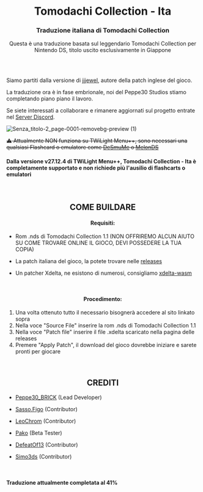 <h1 align="center"> Tomodachi Collection - Ita </h1>

<h3 align="center">Traduzione italiana di Tomodachi Collection</h3>
<p align="center"> Questa è una traduzione basata sul leggendario Tomodachi Collection per Nintendo DS, titolo uscito esclusivamente in Giappone </p>

<br>
<br>

<p> Siamo partiti dalla versione di <a href="https://gbatemp.net/threads/unfinished-tomodachi-collection-english-translation-patch.357438/">jjjewel</a>, autore della patch inglese del gioco. </p>
<p> La traduzione ora è in fase embrionale, noi del Peppe30 Studios stiamo completando piano piano il lavoro. </p>
<p> Se siete interessati a collaborare e rimanere aggiornati sul progetto entrate nel <a href="https://discord.gg/p59ABtKseu">Server Discord</a>. </p>

![Senza_titolo-2_page-0001-removebg-preview (1)](https://github.com/user-attachments/assets/33f72235-d06c-4904-a493-d8af8a102e98)

<s> ⚠️ Attualmente NON funziona su TWiLight Menu++, sono necessari una qualsiasi Flashcard o emulatore come <a href="http://desmume.org/">DeSmuMe</a> o <a href="https://melonds.kuribo64.net/">MelonDS</a> </s>

<h4> Dalla versione v27.12.4 di TWiLight Menu++, Tomodachi Collection - Ita è completamente supportato e non richiede più l'ausilio di flashcarts o emulatori </h4>

<br>

<h2 align="center"> COME BUILDARE </h2>

<h4 align="center"> Requisiti: </h4>

- Rom .nds di Tomodachi Collection 1.1 (NON OFFRIREMO ALCUN AIUTO SU COME TROVARE ONLINE IL GIOCO, DEVI POSSEDERE LA TUA COPIA)

- La patch italiana del gioco, la potete trovare nelle [releases](https://github.com/Peppe30brick/Tomodachi-Collection-Ita/releases/tag/Latest)

- Un patcher Xdelta, ne esistono di numerosi, consigliamo [xdelta-wasm](https://kotcrab.github.io/xdelta-wasm/)

<br>

<h4 align="center"> Procedimento: </h4>

1. Una volta ottenuto tutto il necessario bisognerà accedere al sito linkato sopra
2. Nella voce "Source File" inserire la rom .nds di Tomodachi Collection 1.1
3. Nella voce "Patch file" inserire il file .xdelta scaricato nella pagina delle releases
4. Premere "Apply Patch", il download del gioco dovrebbe iniziare e sarete pronti per giocare

<br>

<h2 align="center"> CREDITI </h2>

- [Peppe30_BRICK](https://github.com/Peppe30brick) (Lead Developer)

- [Sasso.Figo](https://github.com/SassoFigo) (Contributor)

- [LeoChrom](https://github.com/LeoChrom) (Contributor)

- [Pako](https://github.com/PakoJSTL) (Beta Tester)

- [DefeatOf13](https://github.com/DefeatOf13) (Contributor)

- [Simo3ds](https://github.com/Simo3ds) (Contributor)

<br>

<h4> Traduzione attualmente completata al 41% </h4>
